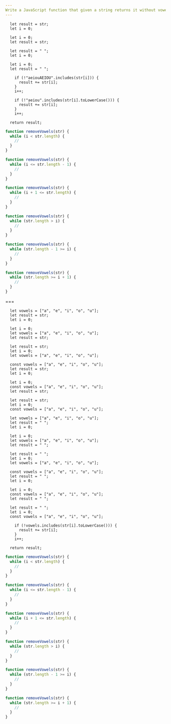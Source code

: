 ```yaml
---
Write a JavaScript function that given a string returns it without vowels using a "while" loop.
---
```


```initial
  let result = str;
  let i = 0;
```

```initial
  let i = 0;
  let result = str;
```

```initial
  let result = " ";
  let i = 0;
```

```initial
  let i = 0;
  let result = " ";
```

```transformation
    if (!"aeiouAEIOU".includes(str[i])) {
      result += str[i];
    }
    i++;
```

```transformation
    if (!"aeiou".includes(str[i].toLowerCase())) {
      result += str[i];
    }
    i++;
```

```final
  return result;
```

```js
function removeVowels(str) {
  while (i < str.length) {
    //
  }
}
```

```js
function removeVowels(str) {
  while (i <= str.length - 1) {
    //
  }
}
```

```js
function removeVowels(str) {
  while (i + 1 <= str.length) {
    //
  }
}
```

```js
function removeVowels(str) {
  while (str.length > i) {
    //
  }
}
```

```js
function removeVowels(str) {
  while (str.length - 1 >= i) {
    //
  }
}
```

```js
function removeVowels(str) {
  while (str.length >= i + 1) {
    //
  }
}
```

===

```initial
  let vowels = ["a", "e", "i", "o", "u"];
  let result = str;
  let i = 0;
```

```initial
  let i = 0;
  let vowels = ["a", "e", "i", "o", "u"];
  let result = str;
```

```initial
  let result = str;
  let i = 0;
  let vowels = ["a", "e", "i", "o", "u"];
```

```initial
  const vowels = ["a", "e", "i", "o", "u"];
  let result = str;
  let i = 0;
```

```initial
  let i = 0;
  const vowels = ["a", "e", "i", "o", "u"];
  let result = str;
```

```initial
  let result = str;
  let i = 0;
  const vowels = ["a", "e", "i", "o", "u"];
```

```initial
  let vowels = ["a", "e", "i", "o", "u"];
  let result = " ";
  let i = 0;
```

```initial
  let i = 0;
  let vowels = ["a", "e", "i", "o", "u"];
  let result = " ";
```

```initial
  let result = " ";
  let i = 0;
  let vowels = ["a", "e", "i", "o", "u"];
```

```initial
  const vowels = ["a", "e", "i", "o", "u"];
  let result = " ";
  let i = 0;
```

```initial
  let i = 0;
  const vowels = ["a", "e", "i", "o", "u"];
  let result = " ";
```

```initial
  let result = " ";
  let i = 0;
  const vowels = ["a", "e", "i", "o", "u"];
```

```transformation
    if (!vowels.includes(str[i].toLowerCase())) {
      result += str[i];
    }
    i++;
```

```final
  return result;
```

```js
function removeVowels(str) {
  while (i < str.length) {
    //
  }
}
```

```js
function removeVowels(str) {
  while (i <= str.length - 1) {
    //
  }
}
```

```js
function removeVowels(str) {
  while (i + 1 <= str.length) {
    //
  }
}
```

```js
function removeVowels(str) {
  while (str.length > i) {
    //
  }
}
```

```js
function removeVowels(str) {
  while (str.length - 1 >= i) {
    //
  }
}
```

```js
function removeVowels(str) {
  while (str.length >= i + 1) {
    //
  }
}
```
